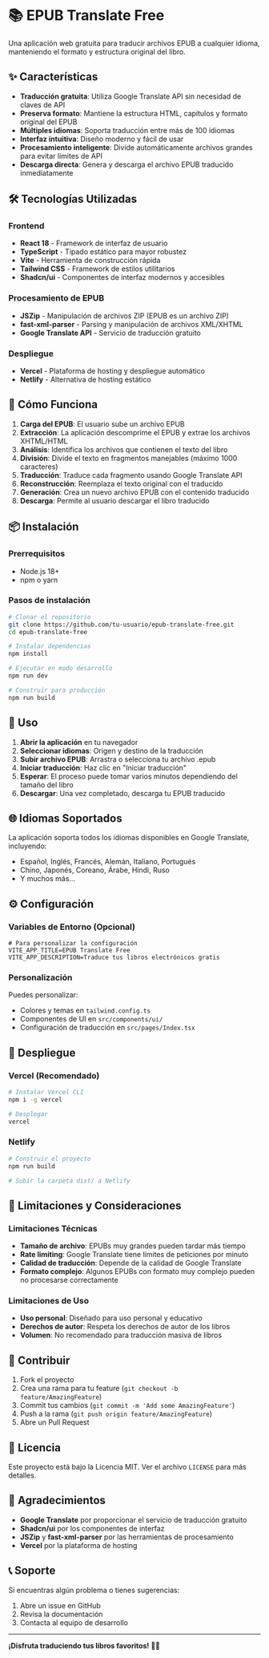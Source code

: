# 📚 EPUB Translate Free

Una aplicación web gratuita para traducir archivos EPUB a cualquier idioma, manteniendo el formato y estructura original del libro.

## ✨ Características

- **Traducción gratuita**: Utiliza Google Translate API sin necesidad de claves de API
- **Preserva formato**: Mantiene la estructura HTML, capítulos y formato original del EPUB
- **Múltiples idiomas**: Soporta traducción entre más de 100 idiomas
- **Interfaz intuitiva**: Diseño moderno y fácil de usar
- **Procesamiento inteligente**: Divide automáticamente archivos grandes para evitar límites de API
- **Descarga directa**: Genera y descarga el archivo EPUB traducido inmediatamente

## 🛠️ Tecnologías Utilizadas

### Frontend
- **React 18** - Framework de interfaz de usuario
- **TypeScript** - Tipado estático para mayor robustez
- **Vite** - Herramienta de construcción rápida
- **Tailwind CSS** - Framework de estilos utilitarios
- **Shadcn/ui** - Componentes de interfaz modernos y accesibles

### Procesamiento de EPUB
- **JSZip** - Manipulación de archivos ZIP (EPUB es un archivo ZIP)
- **fast-xml-parser** - Parsing y manipulación de archivos XML/XHTML
- **Google Translate API** - Servicio de traducción gratuito

### Despliegue
- **Vercel** - Plataforma de hosting y despliegue automático
- **Netlify** - Alternativa de hosting estático

## 🚀 Cómo Funciona

1. **Carga del EPUB**: El usuario sube un archivo EPUB
2. **Extracción**: La aplicación descomprime el EPUB y extrae los archivos XHTML/HTML
3. **Análisis**: Identifica los archivos que contienen el texto del libro
4. **División**: Divide el texto en fragmentos manejables (máximo 1000 caracteres)
5. **Traducción**: Traduce cada fragmento usando Google Translate API
6. **Reconstrucción**: Reemplaza el texto original con el traducido
7. **Generación**: Crea un nuevo archivo EPUB con el contenido traducido
8. **Descarga**: Permite al usuario descargar el libro traducido

## 📦 Instalación

### Prerrequisitos
- Node.js 18+ 
- npm o yarn

### Pasos de instalación

```bash
# Clonar el repositorio
git clone https://github.com/tu-usuario/epub-translate-free.git
cd epub-translate-free

# Instalar dependencias
npm install

# Ejecutar en modo desarrollo
npm run dev

# Construir para producción
npm run build
```

## 🎯 Uso

1. **Abrir la aplicación** en tu navegador
2. **Seleccionar idiomas**: Origen y destino de la traducción
3. **Subir archivo EPUB**: Arrastra o selecciona tu archivo .epub
4. **Iniciar traducción**: Haz clic en "Iniciar traducción"
5. **Esperar**: El proceso puede tomar varios minutos dependiendo del tamaño del libro
6. **Descargar**: Una vez completado, descarga tu EPUB traducido

## 🌐 Idiomas Soportados

La aplicación soporta todos los idiomas disponibles en Google Translate, incluyendo:

- Español, Inglés, Francés, Alemán, Italiano, Portugués
- Chino, Japonés, Coreano, Árabe, Hindi, Ruso
- Y muchos más...

## ⚙️ Configuración

### Variables de Entorno (Opcional)

```env
# Para personalizar la configuración
VITE_APP_TITLE=EPUB Translate Free
VITE_APP_DESCRIPTION=Traduce tus libros electrónicos gratis
```

### Personalización

Puedes personalizar:
- Colores y temas en `tailwind.config.ts`
- Componentes de UI en `src/components/ui/`
- Configuración de traducción en `src/pages/Index.tsx`

## 🚀 Despliegue

### Vercel (Recomendado)

```bash
# Instalar Vercel CLI
npm i -g vercel

# Desplegar
vercel
```

### Netlify

```bash
# Construir el proyecto
npm run build

# Subir la carpeta dist/ a Netlify
```

## 🔧 Limitaciones y Consideraciones

### Limitaciones Técnicas
- **Tamaño de archivo**: EPUBs muy grandes pueden tardar más tiempo
- **Rate limiting**: Google Translate tiene límites de peticiones por minuto
- **Calidad de traducción**: Depende de la calidad de Google Translate
- **Formato complejo**: Algunos EPUBs con formato muy complejo pueden no procesarse correctamente

### Limitaciones de Uso
- **Uso personal**: Diseñado para uso personal y educativo
- **Derechos de autor**: Respeta los derechos de autor de los libros
- **Volumen**: No recomendado para traducción masiva de libros

## 🤝 Contribuir

1. Fork el proyecto
2. Crea una rama para tu feature (`git checkout -b feature/AmazingFeature`)
3. Commit tus cambios (`git commit -m 'Add some AmazingFeature'`)
4. Push a la rama (`git push origin feature/AmazingFeature`)
5. Abre un Pull Request

## 📄 Licencia

Este proyecto está bajo la Licencia MIT. Ver el archivo `LICENSE` para más detalles.

## 🙏 Agradecimientos

- **Google Translate** por proporcionar el servicio de traducción gratuito
- **Shadcn/ui** por los componentes de interfaz
- **JSZip** y **fast-xml-parser** por las herramientas de procesamiento
- **Vercel** por la plataforma de hosting

## 📞 Soporte

Si encuentras algún problema o tienes sugerencias:

1. Abre un issue en GitHub
2. Revisa la documentación
3. Contacta al equipo de desarrollo

---

**¡Disfruta traduciendo tus libros favoritos! 📖✨**
